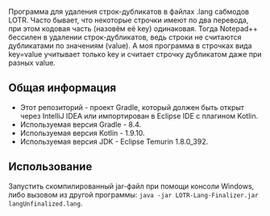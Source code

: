 Программа для удаления строк-дубликатов в файлах .lang сабмодов LOTR. Часто бывает, что некоторые строчки имеют по два перевода, при этом кодовая часть (назовём её key) одинаковая. Тогда Notepad++ бессилен в удалении строк-дубликатов, ведь строки не считаются дубликатами по значениям (value). А моя программа в строчках вида key=value учитывает только key и считает строчку дубликатом даже при разных value.

<h2> Общая информация </h2>

* Этот репозиторий - проект Gradle, который должен быть открыт через IntelliJ IDEA или импортирован в Eclipse IDE с плагином Kotlin.
* Используемая версия Gradle - 8.4.
* Используемая версия Kotlin - 1.9.10.
* Используемая версия JDK - Eclipse Temurin 1.8.0_392.

<h2> Использование </h2>

Запустить скомпилированный jar-файл при помощи консоли Windows, либо вызовом из другой программы: `java -jar LOTR-Lang-Finalizer.jar langUnfinalized.lang`.
